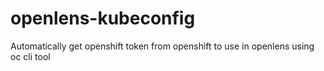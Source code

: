 # openlens-kubeconfig
Automatically get openshift token from openshift to use in openlens
using oc cli tool

